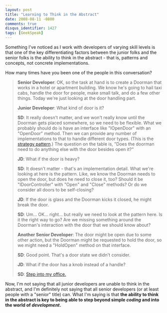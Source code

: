 ```yaml
---
layout: post
title: "Learning to Think in the Abstract"
date: 2008-08-11 -0800
comments: true
disqus_identifier: 1427
tags: [GeekSpeak]
---
```

Something I've noticed as I work with developers of varying skill levels
is that one of the key differentiating factors between the junior folks
and the senior folks is the ability to think in the abstract - that is,
patterns and concepts, not concrete implementations.

How many times have you been one of the people in this conversation?

> **Senior Developer**: OK, so the task at hand is to create a Doorman
> that works in a hotel or apartment building. We know he's going to
> hail taxi cabs, handle the door for people, make small talk, and do a
> few other things. Today we're just looking at the door handling part.
>
> **Junior Developer**: What kind of door is it?
>
> **SD**: It really doesn't matter, and we won't really know until the
> Doorman gets placed somewhere, so we need to be flexible. What we
> probably should do is have an interface like "IOpenDoor" with an
> "OpenDoor" method. Then we can provide any number of implementations
> to that to handle different door types. (This is the [strategy
> pattern](http://en.wikipedia.org/wiki/Strategy_pattern).) The question
> on the table is, "Does the doorman need to do anything else with the
> door besides open it?"
>
> **JD**: What if the door is heavy?
>
> **SD**: It doesn't matter - that's an implementation detail. What
> we're looking at here is the pattern. Like, we know the Doorman needs
> to open the door, but does he need to close it, too? Should it be
> "IDoorController" with "Open" and "Close" methods? Or do we consider
> all doors to be self-closing?
>
> **JD**: If the door is glass and the Doorman kicks it closed, he might
> break the door.
>
> **SD**: Um... OK... right... but really we need to look at the pattern
> here. Is it the right way to go? Are we missing something around the
> Doorman's interaction with the door that we should know about?
>
> **Another Senior Developer**: The door might be open due to some other
> action, but the Doorman might be requested to hold the door, so we
> might need a "HoldOpen" method on that interface.
>
> **SD**: Good point. That's a door state we didn't consider.
>
> **JD**: What if the door has a knob instead of a handle?
>
> **SD**: [Step into my
> office.](http://www.youtube.com/watch?v=EzxJy-7ggx0)

Now, I'm not saying that all junior developers are unable to think in
the abstract, and I'm definitely not saying that all senior developers
(or at least people with a "senior" title) can. What I'm saying is that
**the ability to think in the abstract is key to being able to step
beyond simple *coding* and into the world of *development*.**
